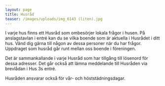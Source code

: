 ```yaml
---
layout: page
title: Husråd
teaser: /images/uploads/img_6143 (liten).jpg
---
```

I varje hus finns ett Husråd som ombesörjer lokala frågor i husen.
På anslagstavlan i entré kan du se vilka boende som är aktuella i Husrådet i ditt hus. Vänd dig gärna till någon av dessa personer när du har frågor. Uppdraget som husråd går runt mellan oss boende i föreningen.

Det är sammankallande i varje Husråd som har tillgång till lösenord för dessa  adresser. Det går också att lämna meddelande till Husråden via brevlådan i Hus 3s entré.

Husråden ansvarar också för vår- och höststädningsdagar.
